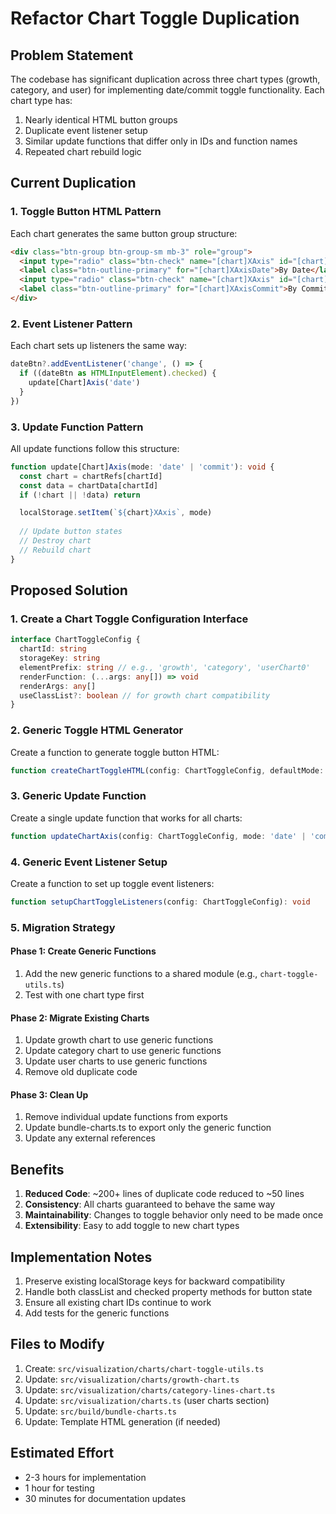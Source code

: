 # Refactor Chart Toggle Duplication

## Problem Statement

The codebase has significant duplication across three chart types (growth, category, and user) for implementing date/commit toggle functionality. Each chart type has:

1. Nearly identical HTML button groups
2. Duplicate event listener setup
3. Similar update functions that differ only in IDs and function names
4. Repeated chart rebuild logic

## Current Duplication

### 1. Toggle Button HTML Pattern
Each chart generates the same button group structure:
```html
<div class="btn-group btn-group-sm mb-3" role="group">
  <input type="radio" class="btn-check" name="[chart]XAxis" id="[chart]XAxisDate" value="date">
  <label class="btn-outline-primary" for="[chart]XAxisDate">By Date</label>
  <input type="radio" class="btn-check" name="[chart]XAxis" id="[chart]XAxisCommit" value="commit" checked>
  <label class="btn-outline-primary" for="[chart]XAxisCommit">By Commit</label>
</div>
```

### 2. Event Listener Pattern
Each chart sets up listeners the same way:
```typescript
dateBtn?.addEventListener('change', () => {
  if ((dateBtn as HTMLInputElement).checked) {
    update[Chart]Axis('date')
  }
})
```

### 3. Update Function Pattern
All update functions follow this structure:
```typescript
function update[Chart]Axis(mode: 'date' | 'commit'): void {
  const chart = chartRefs[chartId]
  const data = chartData[chartId]
  if (!chart || !data) return

  localStorage.setItem(`${chart}XAxis`, mode)
  
  // Update button states
  // Destroy chart
  // Rebuild chart
}
```

## Proposed Solution

### 1. Create a Chart Toggle Configuration Interface
```typescript
interface ChartToggleConfig {
  chartId: string
  storageKey: string
  elementPrefix: string // e.g., 'growth', 'category', 'userChart0'
  renderFunction: (...args: any[]) => void
  renderArgs: any[]
  useClassList?: boolean // for growth chart compatibility
}
```

### 2. Generic Toggle HTML Generator
Create a function to generate toggle button HTML:
```typescript
function createChartToggleHTML(config: ChartToggleConfig, defaultMode: 'date' | 'commit' = 'commit'): string
```

### 3. Generic Update Function
Create a single update function that works for all charts:
```typescript
function updateChartAxis(config: ChartToggleConfig, mode: 'date' | 'commit'): void
```

### 4. Generic Event Listener Setup
Create a function to set up toggle event listeners:
```typescript
function setupChartToggleListeners(config: ChartToggleConfig): void
```

### 5. Migration Strategy

#### Phase 1: Create Generic Functions
1. Add the new generic functions to a shared module (e.g., `chart-toggle-utils.ts`)
2. Test with one chart type first

#### Phase 2: Migrate Existing Charts
1. Update growth chart to use generic functions
2. Update category chart to use generic functions  
3. Update user charts to use generic functions
4. Remove old duplicate code

#### Phase 3: Clean Up
1. Remove individual update functions from exports
2. Update bundle-charts.ts to export only the generic function
3. Update any external references

## Benefits

1. **Reduced Code**: ~200+ lines of duplicate code reduced to ~50 lines
2. **Consistency**: All charts guaranteed to behave the same way
3. **Maintainability**: Changes to toggle behavior only need to be made once
4. **Extensibility**: Easy to add toggle to new chart types

## Implementation Notes

1. Preserve existing localStorage keys for backward compatibility
2. Handle both classList and checked property methods for button state
3. Ensure all existing chart IDs continue to work
4. Add tests for the generic functions

## Files to Modify

1. Create: `src/visualization/charts/chart-toggle-utils.ts`
2. Update: `src/visualization/charts/growth-chart.ts`
3. Update: `src/visualization/charts/category-lines-chart.ts`
4. Update: `src/visualization/charts.ts` (user charts section)
5. Update: `src/build/bundle-charts.ts`
6. Update: Template HTML generation (if needed)

## Estimated Effort

- 2-3 hours for implementation
- 1 hour for testing
- 30 minutes for documentation updates